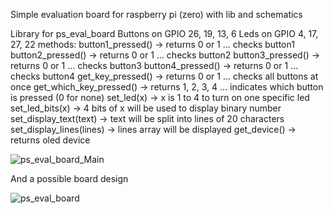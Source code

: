 Simple evaluation board for raspberry pi (zero) with lib and schematics

Library for ps_eval_board 
Buttons on GPIO 26, 19, 13, 6
Leds on GPIO 4, 17, 27, 22
methods:
button1_pressed() -> returns 0 or 1 ... checks button1
button2_pressed() -> returns 0 or 1 ... checks button2 
button3_pressed() -> returns 0 or 1 ... checks button3
button4_pressed() -> returns 0 or 1 ... checks button4
get_key_pressed() -> returns 0 or 1 ... checks all buttons at once
get_which_key_pressed() -> returns 1, 2, 3, 4 ... indicates which button is pressed (0 for none)
set_led(x) -> x is 1 to 4 to turn on one specific led
set_led_bits(x) -> 4 bits of x will be used to display binary number
set_display_text(text) -> text will be split into lines of 20 characters
set_display_lines(lines) -> lines array will be displayed 
get_device() -> returns oled device 

![ps_eval_board_Main](https://user-images.githubusercontent.com/80522869/150007262-9ea80cc1-ee29-4a51-9909-382d6093ace2.gif)

And a possible board design

![ps_eval_board](https://user-images.githubusercontent.com/80522869/150007057-a8622906-360c-49f8-9bcb-9226eacd2ee6.png)


